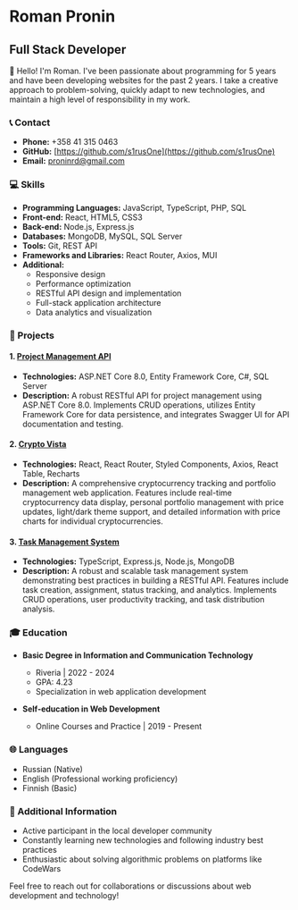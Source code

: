# Roman Pronin

## Full Stack Developer

👋 Hello! I'm Roman. I've been passionate about programming for 5 years and have been developing websites for the past 2 years. I take a creative approach to problem-solving, quickly adapt to new technologies, and maintain a high level of responsibility in my work.

### 📞 Contact

- **Phone:** +358 41 315 0463
- **GitHub:** [https://github.com/s1rusOne](https://github.com/s1rusOne)
- **Email:** proninrd@gmail.com

### 💻 Skills

- **Programming Languages:** JavaScript, TypeScript, PHP, SQL
- **Front-end:** React, HTML5, CSS3
- **Back-end:** Node.js, Express.js
- **Databases:** MongoDB, MySQL, SQL Server
- **Tools:** Git, REST API
- **Frameworks and Libraries:** React Router, Axios, MUI
- **Additional:**
  - Responsive design
  - Performance optimization
  - RESTful API design and implementation
  - Full-stack application architecture
  - Data analytics and visualization

### 🚀 Projects

#### 1. [Project Management API](https://github.com/s1rusOne/ProjectManagementAPI)
- **Technologies:** ASP.NET Core 8.0, Entity Framework Core, C#, SQL Server
- **Description:** A robust RESTful API for project management using ASP.NET Core 8.0. Implements CRUD operations, utilizes Entity Framework Core for data persistence, and integrates Swagger UI for API documentation and testing.

#### 2. [Crypto Vista](https://github.com/s1rusOne/crypto_vista)
- **Technologies:** React, React Router, Styled Components, Axios, React Table, Recharts
- **Description:** A comprehensive cryptocurrency tracking and portfolio management web application. Features include real-time cryptocurrency data display, personal portfolio management with price updates, light/dark theme support, and detailed information with price charts for individual cryptocurrencies.

#### 3. [Task Management System](https://github.com/s1rusOne/task-management-system)
- **Technologies:** TypeScript, Express.js, Node.js, MongoDB
- **Description:** A robust and scalable task management system demonstrating best practices in building a RESTful API. Features include task creation, assignment, status tracking, and analytics. Implements CRUD operations, user productivity tracking, and task distribution analysis.

### 🎓 Education

- **Basic Degree in Information and Communication Technology**
  - Riveria | 2022 - 2024
  - GPA: 4.23
  - Specialization in web application development

- **Self-education in Web Development**
  - Online Courses and Practice | 2019 - Present

### 🌐 Languages

- Russian (Native)
- English (Professional working proficiency)
- Finnish (Basic)

### 🌟 Additional Information

- Active participant in the local developer community
- Constantly learning new technologies and following industry best practices
- Enthusiastic about solving algorithmic problems on platforms like CodeWars

Feel free to reach out for collaborations or discussions about web development and technology!
